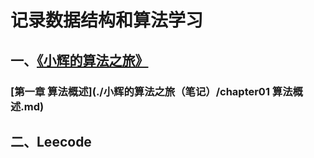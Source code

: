# 记录数据结构和算法学习


## 一、[《小辉的算法之旅》](./小辉的算法之旅（笔记）)
### [第一章 算法概述](./小辉的算法之旅（笔记）/chapter01 算法概述.md)



## 二、Leecode
